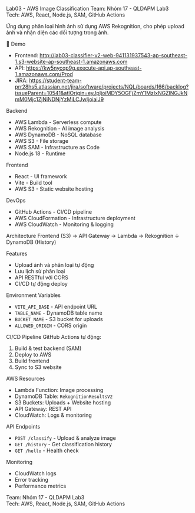 Lab03 - AWS Image Classification
Team: Nhóm 17 - QLDAPM Lab3  
Tech: AWS, React, Node.js, SAM, GitHub Actions

Ứng dụng phân loại hình ảnh sử dụng AWS Rekognition, cho phép upload ảnh và nhận diện các đối tượng trong ảnh.

 🚀 Demo

- Frontend: http://lab03-classifier-v2-web-941131937543-ap-southeast-1.s3-website-ap-southeast-1.amazonaws.com
- API: https://kw5nycqp9g.execute-api.ap-southeast-1.amazonaws.com/Prod
- JIRA: https://student-team-prr28hs5.atlassian.net/jira/software/projects/NQL/boards/166/backlog?issueParent=10541&atlOrigin=eyJpIjoiMDY5OGFjZmY1MzIxNGZlNGJkNmM0Mjc1ZjNiNDNjYzMiLCJwIjoiaiJ9

 Backend
- AWS Lambda - Serverless compute
- AWS Rekognition - AI image analysis
- AWS DynamoDB - NoSQL database
- AWS S3 - File storage
- AWS SAM - Infrastructure as Code
- Node.js 18 - Runtime

 Frontend
- React - UI framework
- Vite - Build tool
- AWS S3 - Static website hosting

 DevOps
- GitHub Actions - CI/CD pipeline
- AWS CloudFormation - Infrastructure deployment
- AWS CloudWatch - Monitoring & logging


Architecture
Frontend (S3) → API Gateway → Lambda → Rekognition
                     ↓
                DynamoDB (History)

Features
- Upload ảnh và phân loại tự động
- Lưu lịch sử phân loại
- API RESTful với CORS
- CI/CD tự động deploy

Environment Variables
- `VITE_API_BASE` - API endpoint URL
- `TABLE_NAME` - DynamoDB table name
- `BUCKET_NAME` - S3 bucket for uploads
- `ALLOWED_ORIGIN` - CORS origin

CI/CD Pipeline
GitHub Actions tự động:
1. Build & test backend (SAM)
2. Deploy to AWS
3. Build frontend
4. Sync to S3 website

 AWS Resources
- Lambda Function: Image processing
- DynamoDB Table: `RekognitionResultsV2`
- S3 Buckets: Uploads + Website hosting
- API Gateway: REST API
- CloudWatch: Logs & monitoring

API Endpoints
- `POST /classify` - Upload & analyze image
- `GET /history` - Get classification history
- `GET /hello` - Health check

Monitoring
- CloudWatch logs
- Error tracking
- Performance metrics

Team: Nhóm 17 - QLDAPM Lab3  
Tech: AWS, React, Node.js, SAM, GitHub Actions
